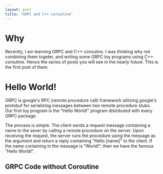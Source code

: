 ```yaml
---
layout: post
title: "GRPC and C++ coroutine"
---
```


# Why
Recently, I am learning GRPC and C++ coroutine. I was thinking why not combining them togeter, and writing some GRPC toy programs using C++ coroutine. Hence the series of posts you will see in the nearly future. This is the first post of them.

# Hello World!
GRPC is google's RPC (remote procedure call) framework utilizing google's protobuf for serializing messages between two remote procedure stubs. Our first toy program is the "Hello World!" program distributed with every GRPC package.

The process is simple. The client sends a request message containing a name to the sever by calling a remote procedure on the server. Upon receiving the request, the server runs the procedure using the message as the argument and return a reply containing "Hello [name]" to the client. If the name containing in the message is "World!", then we have the famous "Hello World!".

## GRPC Code without Coroutine

